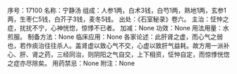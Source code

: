 序号：17100
名称：宁静汤
组成：人参1两，白术3钱，白芍1两，熟地1两，玄参1两，生枣仁5钱，白芥子3钱，麦冬5钱。
出处：《石室秘录》卷六。
主治：怔忡之症，扰扰不宁，心神恍惚，惊悸不已者。
加减：None
功效：None
用法用量：水煎服。
制备方法：None
临床应用：None
各家论述：此肝肾之虚，而心气之弱也，若作痰治往往杀人。盖肾虚以致心气不交，心虚以致肝气益耗。故方用一派补心、肝、肾之药，三经同治，则阴阳之气自交，上下相资，怔忡自定，而惊悸恍惚之症亦尽除矣。
用药禁忌：None
附注：None
